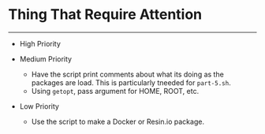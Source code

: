 <!--
Maintainer:   jeffskinnerbox@yahoo.com / www.jeffskinnerbox.me
Version:      0.4
-->

# Thing That Require Attention

-----

* High Priority

* Medium Priority
    * Have the script print comments about what its doing as the packages are load.  This is particularly tneeded for `part-5.sh`.
    * Using `getopt`, pass argument for HOME, ROOT, etc.

* Low Priority
    * Use the script to make a Docker or Resin.io package.
